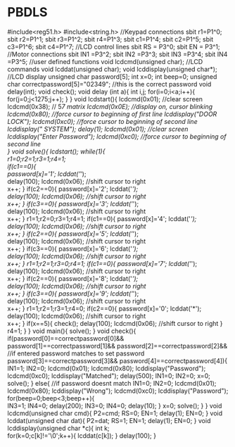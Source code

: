 # PBDLS

#include<reg51.h>
#include<string.h>
//Keypad connections
sbit r1=P1^0;
sbit r2=P1^1;
sbit r3=P1^2;
sbit r4=P1^3;
sbit c1=P1^4;
sbit c2=P1^5;
sbit c3=P1^6;
sbit c4=P1^7;
//LCD control lines
sbit RS = P3^0;
sbit EN = P3^1;
//Motor connections
sbit IN1 =P3^2;
sbit IN2 =P3^3;
sbit IN3 =P3^4;
sbit IN4 =P3^5;
//user defined functions
void lcdcmd(unsigned char); //LCD commands
void lcddat(unsigned char); 
void lcddisplay(unsigned char*); //LCD display
unsigned char password[5]; 
int x=0;
int beep=0;
unsigned char correctpassword[5]="02349"; //this is the correct password
void delay(int);
void check();
void delay (int a){
    int i,j;
    for(i=0;i<a;i++){
        for(j=0;j<1275;j++);
    }
}
void lcdstart(){
    lcdcmd(0x01); //clear screen
	  lcdcmd(0x38); // 5*7 matrix
	  lcdcmd(0x0E); //display on, cursor blinking
	  lcdcmd(0x80); //force cursor to beginning of first line
    lcddisplay("DOOR LOCK");
    lcdcmd(0xc0); //force cursor to beginning of second line
    lcddisplay("   SYSTEM");
	  delay(1);
	  lcdcmd(0x01); //clear screen
	  lcddisplay("Enter Password");
	  lcdcmd(0xc0); //force cursor to beginning of second line	
}
void solve(){
	  lcdstart();
	  while(1){        
        r1=0;r2=1;r3=1;r4=1;        
        if(c1==0){            
            password[x]='1';
            lcddat('*');  
					  delay(100);
					  lcdcmd(0x06);     //shift cursor to right        
            x++;
        }
        if(c2==0){
            password[x]='2';
            lcddat('*');  
					  delay(100);
					  lcdcmd(0x06);     //shift cursor to right  
            x++;
        }
        if(c3==0){
            password[x]='3';
            lcddat('*');  
					  delay(100);
					  lcdcmd(0x06);      //shift cursor to right      
            x++;
        }
        r1=1;r2=0;r3=1;r4=1;
        if(c1==0){
            password[x]='4';
            lcddat('*');  
					  delay(100);
					  lcdcmd(0x06);      //shift cursor to right      
            x++;
        }
        if(c2==0){
            password[x]='5';
            lcddat('*');  
					  delay(100);
					  lcdcmd(0x06);      //shift cursor to right      
            x++;
        }
        if(c3==0){
            password[x]='6';
            lcddat('*');  
					  delay(100);
					  lcdcmd(0x06);   //shift cursor to right         
            x++;
        }
        r1=1;r2=1;r3=0;r4=1;
        if(c1==0){
            password[x]='7';
            lcddat('*');  
					  delay(100);
					  lcdcmd(0x06);       //shift cursor to right     
            x++;
        }
        if(c2==0){
            password[x]='8';
            lcddat('*');  
					  delay(100);
					  lcdcmd(0x06);       //shift cursor to right     
            x++;
        }
        if(c3==0){
            password[x]='9';
            lcddat('*');  
					  delay(100);
					  lcdcmd(0x06);      //shift cursor to right      
            x++;
        }
        r1=1;r2=1;r3=1;r4=0;
        if(c2==0){
            password[x]='0';
            lcddat('*');  
					  delay(100);
					  lcdcmd(0x06);         //shift cursor to right   
            x++;
        }
        if(x==5){
            check();
            delay(100);
					  lcdcmd(0x06);       //shift cursor to right
        }
        r4=1;
    }
}
void main(){
	  solve();
}
void check(){
    if(password[0]==correctpassword[0]&&
       password[1]==correctpassword[1]&&
       password[2]==correctpassword[2]&&            //if entered password matches to set password
       password[3]==correctpassword[3]&&
       password[4]==correctpassword[4]){
           IN1=1;
           IN2=0;
           lcdcmd(0x01);
           lcdcmd(0x80);
           lcddisplay("Password");
           lcdcmd(0xc0);
           lcddisplay("Matched");
           delay(500);
				   IN1=0;
				   IN2=0;
				   x=0;
				   solve();
       }
       else{                                        //if password doesnt match
           IN1=0;
           IN2=0;
           lcdcmd(0x01);
           lcdcmd(0x80);
           lcddisplay("Wrong");
           lcdcmd(0xc0);
           lcddisplay("Password");				   
				   for(beep=0;beep<3;beep++){						 
				   IN3=1;
				   IN4=0;
           delay(200);
				   IN3=0;
				   IN4=0;
				   delay(10);
					 }
				   x=0;
				   solve();
       }
}
void lcdcmd(unsigned char cmd){
    P2=cmd;
    RS=0;
    EN=1;
    delay(1);
    EN=0;
}
void lcddat(unsigned char dat){
    P2=dat;
    RS=1;
    EN=1;
    delay(1);
    EN=0;
}
void lcddisplay(unsigned char *c){
  int k;  
	for(k=0;c[k]!='\0';k++){
        lcddat(c[k]);
    }
    delay(100);
}


